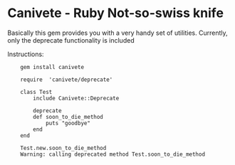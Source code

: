 # Canivete - Ruby Not-so-swiss knife

Basically this gem provides you with a very handy set of utilities. Currently, only the deprecate functionality is included

Instructions:

		gem install canivete

		require  'canivete/deprecate'

		class Test
			include Canivete::Deprecate

			deprecate
			def soon_to_die_method
				puts "goodbye"
			end
		end

		Test.new.soon_to_die_method
		Warning: calling deprecated method Test.soon_to_die_method

